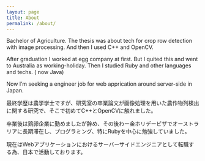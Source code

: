 ```yaml
---
layout: page
title: About
permalink: /about/
---
```


Bachelor of Agriculture. The thesis was about tech for crop row detection with image processing. And then I used C++ and OpenCV.

After graduation I worked at egg company at first. But I quited this and went to Australia as working-holiday. Then I studied Ruby and other languages and techs. ( now Java)

Now I’m seeking a engineer job for web apprication around server-side in Japan.

最終学歴は農学学士ですが、研究室の卒業論文が画像処理を用いた農作物列検出に関する研究で、そこで初めてC++とOpenCVに触れました。

卒業後は鶏卵企業に勤めましたが辞め、その後わー金ホリデービザでオーストラリアに長期滞在し、プログラミング、特にRubyを中心に勉強していました。

現在はWebアプリケーションにおけるサーバーサイドエンジニアとして転職する為、日本で活動しております。
